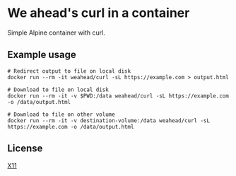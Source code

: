 # We ahead's curl in a container

Simple Alpine container with curl.


## Example usage

```
# Redirect output to file on local disk
docker run --rm -it weahead/curl -sL https://example.com > output.html

# Download to file on local disk
docker run --rm -it -v $PWD:/data weahead/curl -sL https://example.com -o /data/output.html

# Download to file on other volume
docker run --rm -it -v destination-volume:/data weahead/curl -sL https://example.com -o /data/output.html
```


## License

[X11](LICENSE)
